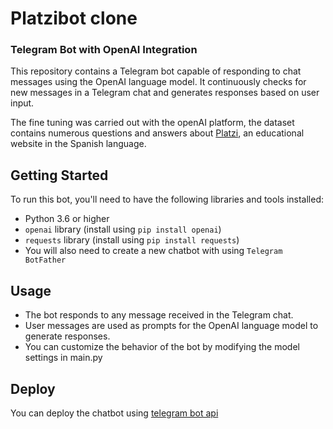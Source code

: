 # Platzibot clone
### Telegram Bot with OpenAI Integration

This repository contains a Telegram bot capable of responding to chat messages using the OpenAI language model. It continuously checks for new messages in a Telegram chat and generates responses based on user input.

The fine tuning was carried out with the openAI platform, the dataset contains numerous questions and answers about [Platzi](https://platzi.com), an educational website in the Spanish language.

## Getting Started

To run this bot, you'll need to have the following libraries and tools installed:

- Python 3.6 or higher
- `openai` library (install using `pip install openai`)
- `requests` library (install using `pip install requests`)
- You will also need to create a new chatbot with using `Telegram BotFather`

## Usage
- The bot responds to any message received in the Telegram chat.
- User messages are used as prompts for the OpenAI language model to generate responses.
- You can customize the behavior of the bot by modifying the model settings in main.py

## Deploy
You can deploy the chatbot using [telegram bot api](https://tdlib.github.io/telegram-bot-api/build.html?os=Windo)